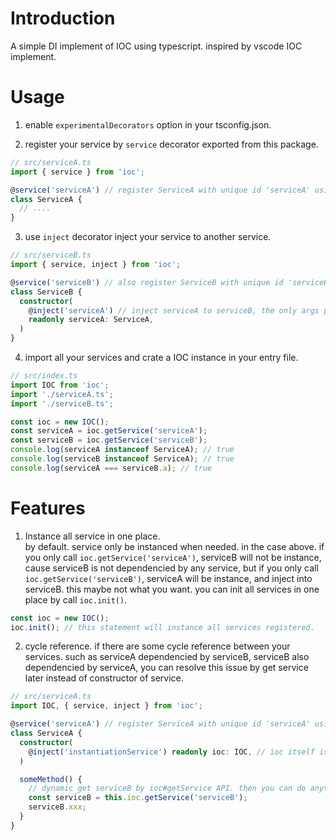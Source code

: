 
# Introduction

A simple DI implement of IOC using typescript. inspired by vscode IOC implement.

# Usage

1. enable `experimentalDecorators` option in your tsconfig.json.

2. register your service by `service` decorator exported from this package.

```typescript
// src/serviceA.ts
import { service } from 'ioc';

@service('serviceA') // register ServiceA with unique id 'serviceA' using service decorator exported by ioc.
class ServiceA {
  // ....
}
```

3. use `inject` decorator inject your service to another service.

```typescript
// src/serviceB.ts
import { service, inject } from 'ioc';

@service('serviceB') // also register ServiceB with unique id 'serviceB'
class ServiceB {
  constructor(
    @inject('serviceA') // inject serviceA to serviceB, the only args passed to inject is the service unique id.
    readonly serviceA: ServiceA,
  )
}
```

4. import all your services and crate a IOC instance in your entry file.

```typescript
// src/index.ts
import IOC from 'ioc';
import './serviceA.ts';
import './serviceB.ts';

const ioc = new IOC();
const serviceA = ioc.getService('serviceA');
const serviceB = ioc.getService('serviceB');
console.log(serviceA instanceof ServiceA); // true
console.log(serviceB instanceof ServiceA); // true
console.log(serviceA === serviceB.a); // true
```

# Features

1. Instance all service in one place.  
by default. service only be instanced when needed. in the case above. if you only call `ioc.getService('serviceA')`, serviceB will not be instance, cause serviceB is not dependencied by any service, but if you only call `ioc.getService('serviceB')`, serviceA will be instance, and inject into serviceB. this maybe not what you want. you can init all services in one place by call `ioc.init()`.

```typescript
const ioc = new IOC();
ioc.init(); // this statement will instance all services registered.
```

2. cycle reference.
if there are some cycle reference between your services. such as serviceA dependencied by serviceB, serviceB also dependencied by serviceA, you can resolve this issue by get service later instead of constructor of service.

``` typescript
// src/serviceA.ts
import IOC, { service, inject } from 'ioc';

@service('serviceA') // register ServiceA with unique id 'serviceA' using service decorator exported by ioc.
class ServiceA {
  constructor(
    @inject('instantiationService') readonly ioc: IOC, // ioc itself is also a service can be injected.
  )

  someMethod() {
    // dynamic get serviceB by ioc#getService API. then you can do anything what serviceB can do.
    const serviceB = this.ioc.getService('serviceB');
    serviceB.xxx;
  }
}
```
